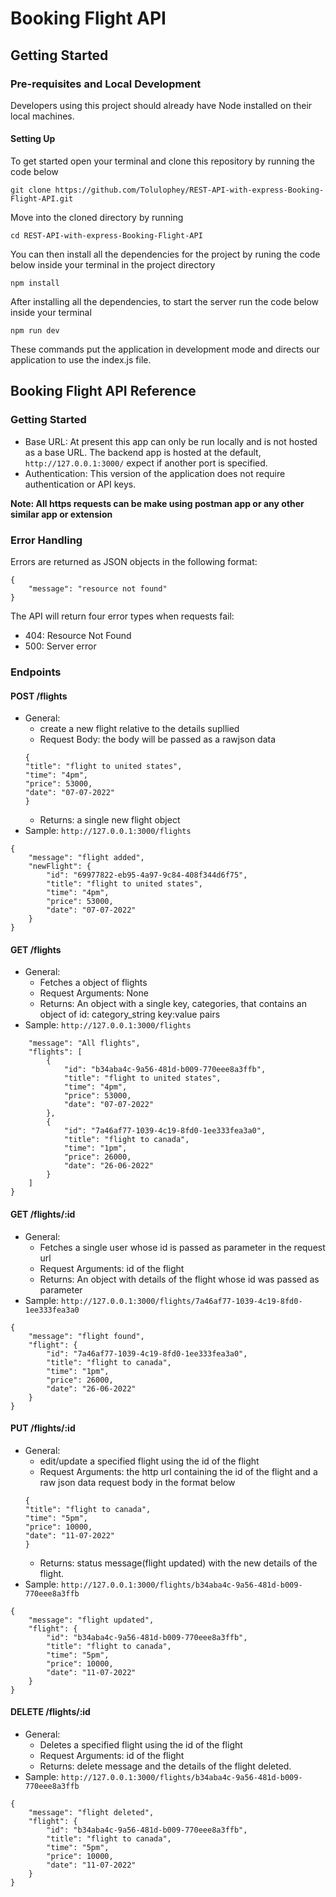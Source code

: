# Booking Flight API

## Getting Started

### Pre-requisites and Local Development 
Developers using this project should already have Node installed on their local machines.

#### Setting Up

To get started open your terminal and clone this repository by running the code below
```
git clone https://github.com/Tolulophey/REST-API-with-express-Booking-Flight-API.git
```
Move into the cloned directory by running
```
cd REST-API-with-express-Booking-Flight-API
```
You can then install all the dependencies for the project by runing the code below inside your terminal in the project directory
```
npm install
```

After installing all the dependencies, to start the server run the code below inside your terminal
```
npm run dev
```

These commands put the application in development mode and directs our application to use the index.js file.

## Booking Flight API Reference

### Getting Started
- Base URL: At present this app can only be run locally and is not hosted as a base URL. The backend app is hosted at the default, `http://127.0.0.1:3000/` expect if another port is specified. 
- Authentication: This version of the application does not require authentication or API keys. 


**Note: All https requests can be make using postman app or any other similar app or extension**

### Error Handling
Errors are returned as JSON objects in the following format:
```
{
    "message": "resource not found"
}
```
The API will return four error types when requests fail:
- 404: Resource Not Found
- 500: Server error 

### Endpoints 

#### POST /flights
- General:
    - create a new flight relative to the details supllied
    - Request Body: the body will be passed as a rawjson data
    ```
    {
    "title": "flight to united states",
    "time": "4pm",
    "price": 53000,
    "date": "07-07-2022"
    }
    ```
    - Returns: a single new flight object
- Sample: `http://127.0.0.1:3000/flights`
```
{
    "message": "flight added",
    "newFlight": {
        "id": "69977822-eb95-4a97-9c84-408f344d6f75",
        "title": "flight to united states",
        "time": "4pm",
        "price": 53000,
        "date": "07-07-2022"
    }
}
```

#### GET /flights
- General:
    - Fetches a object of flights
    - Request Arguments: None 
    - Returns: An object with a single key, categories, that contains an object of id: category_string key:value pairs
- Sample: `http://127.0.0.1:3000/flights`

``` {
    "message": "All flights",
    "flights": [
        {
            "id": "b34aba4c-9a56-481d-b009-770eee8a3ffb",
            "title": "flight to united states",
            "time": "4pm",
            "price": 53000,
            "date": "07-07-2022"
        },
        {
            "id": "7a46af77-1039-4c19-8fd0-1ee333fea3a0",
            "title": "flight to canada",
            "time": "1pm",
            "price": 26000,
            "date": "26-06-2022"
        }
    ]
}
```

#### GET /flights/:id
- General:
    - Fetches a single user whose id is passed as parameter in the request url
    - Request Arguments: id of the flight
    - Returns: An object with details of the flight whose id was passed as parameter
- Sample: `http://127.0.0.1:3000/flights/7a46af77-1039-4c19-8fd0-1ee333fea3a0`
```
{
    "message": "flight found",
    "flight": {
        "id": "7a46af77-1039-4c19-8fd0-1ee333fea3a0",
        "title": "flight to canada",
        "time": "1pm",
        "price": 26000,
        "date": "26-06-2022"
    }
}
```

#### PUT /flights/:id
- General:
    - edit/update a specified flight using the id of the flight
    - Request Arguments: the http url containing the id of the flight and a raw json data request body in the format below
    ```
    {
    "title": "flight to canada",
    "time": "5pm",
    "price": 10000,
    "date": "11-07-2022"
    }
    ```
    - Returns: status message(flight updated) with the new details of the flight.
- Sample: `http://127.0.0.1:3000/flights/b34aba4c-9a56-481d-b009-770eee8a3ffb`
```
{
    "message": "flight updated",
    "flight": {
        "id": "b34aba4c-9a56-481d-b009-770eee8a3ffb",
        "title": "flight to canada",
        "time": "5pm",
        "price": 10000,
        "date": "11-07-2022"
    }
}
```

#### DELETE /flights/:id
- General:
    - Deletes a specified flight using the id of the flight
    - Request Arguments: id of the flight 
    - Returns: delete message and the details of the flight deleted.
- Sample: `http://127.0.0.1:3000/flights/b34aba4c-9a56-481d-b009-770eee8a3ffb`
```
{
    "message": "flight deleted",
    "flight": {
        "id": "b34aba4c-9a56-481d-b009-770eee8a3ffb",
        "title": "flight to canada",
        "time": "5pm",
        "price": 10000,
        "date": "11-07-2022"
    }
}
```

